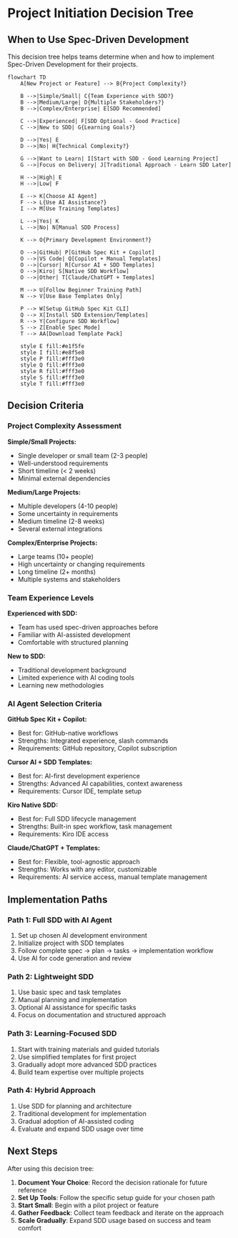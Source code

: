 # Project Initiation Decision Tree

## When to Use Spec-Driven Development

This decision tree helps teams determine when and how to implement Spec-Driven Development for their projects.

```mermaid
flowchart TD
    A[New Project or Feature] --> B{Project Complexity?}
    
    B -->|Simple/Small| C{Team Experience with SDD?}
    B -->|Medium/Large| D{Multiple Stakeholders?}
    B -->|Complex/Enterprise| E[SDD Recommended]
    
    C -->|Experienced| F[SDD Optional - Good Practice]
    C -->|New to SDD| G{Learning Goals?}
    
    D -->|Yes| E
    D -->|No| H{Technical Complexity?}
    
    G -->|Want to Learn| I[Start with SDD - Good Learning Project]
    G -->|Focus on Delivery| J[Traditional Approach - Learn SDD Later]
    
    H -->|High| E
    H -->|Low| F
    
    E --> K[Choose AI Agent]
    F --> L{Use AI Assistance?}
    I --> M[Use Training Templates]
    
    L -->|Yes| K
    L -->|No| N[Manual SDD Process]
    
    K --> O{Primary Development Environment?}
    
    O -->|GitHub| P[GitHub Spec Kit + Copilot]
    O -->|VS Code| Q[Copilot + Manual Templates]
    O -->|Cursor| R[Cursor AI + SDD Templates]
    O -->|Kiro| S[Native SDD Workflow]
    O -->|Other| T[Claude/ChatGPT + Templates]
    
    M --> U[Follow Beginner Training Path]
    N --> V[Use Base Templates Only]
    
    P --> W[Setup GitHub Spec Kit CLI]
    Q --> X[Install SDD Extension/Templates]
    R --> Y[Configure SDD Workflow]
    S --> Z[Enable Spec Mode]
    T --> AA[Download Template Pack]
    
    style E fill:#e1f5fe
    style I fill:#e8f5e8
    style P fill:#fff3e0
    style Q fill:#fff3e0
    style R fill:#fff3e0
    style S fill:#fff3e0
    style T fill:#fff3e0
```

## Decision Criteria

### Project Complexity Assessment

**Simple/Small Projects:**
- Single developer or small team (2-3 people)
- Well-understood requirements
- Short timeline (< 2 weeks)
- Minimal external dependencies

**Medium/Large Projects:**
- Multiple developers (4-10 people)
- Some uncertainty in requirements
- Medium timeline (2-8 weeks)
- Several external integrations

**Complex/Enterprise Projects:**
- Large teams (10+ people)
- High uncertainty or changing requirements
- Long timeline (2+ months)
- Multiple systems and stakeholders

### Team Experience Levels

**Experienced with SDD:**
- Team has used spec-driven approaches before
- Familiar with AI-assisted development
- Comfortable with structured planning

**New to SDD:**
- Traditional development background
- Limited experience with AI coding tools
- Learning new methodologies

### AI Agent Selection Criteria

**GitHub Spec Kit + Copilot:**
- Best for: GitHub-native workflows
- Strengths: Integrated experience, slash commands
- Requirements: GitHub repository, Copilot subscription

**Cursor AI + SDD Templates:**
- Best for: AI-first development experience
- Strengths: Advanced AI capabilities, context awareness
- Requirements: Cursor IDE, template setup

**Kiro Native SDD:**
- Best for: Full SDD lifecycle management
- Strengths: Built-in spec workflow, task management
- Requirements: Kiro IDE access

**Claude/ChatGPT + Templates:**
- Best for: Flexible, tool-agnostic approach
- Strengths: Works with any editor, customizable
- Requirements: AI service access, manual template management

## Implementation Paths

### Path 1: Full SDD with AI Agent
1. Set up chosen AI development environment
2. Initialize project with SDD templates
3. Follow complete spec → plan → tasks → implementation workflow
4. Use AI for code generation and review

### Path 2: Lightweight SDD
1. Use basic spec and task templates
2. Manual planning and implementation
3. Optional AI assistance for specific tasks
4. Focus on documentation and structured approach

### Path 3: Learning-Focused SDD
1. Start with training materials and guided tutorials
2. Use simplified templates for first project
3. Gradually adopt more advanced SDD practices
4. Build team expertise over multiple projects

### Path 4: Hybrid Approach
1. Use SDD for planning and architecture
2. Traditional development for implementation
3. Gradual adoption of AI-assisted coding
4. Evaluate and expand SDD usage over time

## Next Steps

After using this decision tree:

1. **Document Your Choice**: Record the decision rationale for future reference
2. **Set Up Tools**: Follow the specific setup guide for your chosen path
3. **Start Small**: Begin with a pilot project or feature
4. **Gather Feedback**: Collect team feedback and iterate on the approach
5. **Scale Gradually**: Expand SDD usage based on success and team comfort